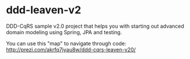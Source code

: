 ddd-leaven-v2
=============

DDD-CqRS sample v2.0 project that helps you with starting out advanced domain modeling using Spring, JPA and testing.

You can use this "map" to navigate through code: http://prezi.com/akrfq7jyau8w/ddd-cqrs-leaven-v20/

